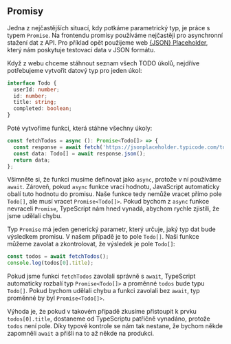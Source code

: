 ## Promisy

Jedna z nejčastějších situací, kdy potkáme parametrický typ, je práce s typem `Promise`. Na frontendu promisy používáme nejčastěji pro asynchronní stažení dat z API. Pro příklad opět použijeme web [{JSON} Placeholder](https://jsonplaceholder.typicode.com), který nám poskytuje testovací data v JSON formátu.

Když z webu chceme stáhnout seznam všech TODO úkolů, nejdříve potřebujeme vytvořit datový typ pro jeden úkol:

```ts
interface Todo {
  userId: number;
  id: number;
  title: string;
  completed: boolean;
}
```

Poté vytvoříme funkci, která stáhne všechny úkoly:

```ts
const fetchTodos = async (): Promise<Todo[]> => {
  const response = await fetch('https://jsonplaceholder.typicode.com/todos');
  const data: Todo[] = await response.json();
  return data;
};
```

Všimněte si, že funkci musíme definovat jako `async`, protože v ní používáme `await`. Zároveň, pokud `async` funkce vrací hodnotu, JavaScript automaticky obalí tuto hodnotu do promisu. Naše funkce tedy nemůže vracet přímo pole `Todo[]`, ale musí vracet `Promise<Todo[]>`. Pokud bychom z `async` funkce nevraceli `Promise`, TypeScript nám hned vynadá, abychom rychle zjistili, že jsme udělali chybu. 

Typ `Promise` má jeden generický parametr, který určuje, jaký typ dat bude výsledkem promisu. V našem případě je to pole `Todo[]`. Naši funkce můžeme zavolat a zkontrolovat, že výsledek je pole `Todo[]`:

```ts
const todos = await fetchTodos();
console.log(todos[0].title);
```

Pokud jsme funkci `fetchTodos` zavolali správně s `await`, TypeScript automaticky rozbalí typ `Promise<Todo[]>` a proměnné `todos` bude typu `Todo[]`. Pokud bychom udělali chybu a funkci zavolali bez `await`, typ proměnné by byl `Promise<Todo[]>`.

Výhoda je, že pokud v takovém případě zkusíme přistoupit k prvku `todos[0].title`, dostaneme od TypeScriptu patřičně vynadáno, protože `todos` není pole. Díky typové kontrole se nám tak nestane, že bychom někde zapomněli `await` a přišli na to až někde na produkci.

<!-- ## Typy pro fetchování dat

Co se týče generických typů, můžeme zajít ještě o kousek dál. Při fetchování dat ze serveru můžeme dostat odpověď 200, tedy všechno je v pořádku, 4xx, tedy nějaká chyba na straně klienta, nebo 5xx, což je chyba na straně serveru. Víme, že tyto možnosti mohou nastat při jakémkoliv dotazu nehledě na to, jaká přesně data očekáváme. Můžeme si tak dopředu připravit typ, který bude obsahovat buď nějaká předem neznámá data, nebo dvě možnosti chyby:

```typescript
type Data<T> = T | 'bad-request' | 'server-error';
```

Když pak fetchujeme data z API, může naše funkce vracet tento typ.

```typescript
const fetchTodos = async (): Promise<Data<Todo[]>> => {
  const response = await fetch('https://jsonplaceholder.typicode.com/todos');
  if (response.status === 200) {
    const data = await response.json() as Todo[];
    return data;
  } else if (response.status = 400 && response.status < 500) {
    return 'bad-request';
  }
  
  return 'server-error';
};
```

Jelikož `fetchTodos` je `async` funkce, musí vracet `Promise`. Máme tak dokonce dva generické typy v sobě. To není žádná velká výjimka.

Funkci `fetchTodos` pak můžeme použít takto:

```typescript
const todos = await fetchTodos();
if (todos === 'bad-request') {
  console.log('Chyba na straně klienta');
} else if (todos === 'server-error') {
  console.log('Chyba na straně serveru');
} else {
  console.log(todos[0].title);
}
```

Všimněte si, že nám opět zafunguje type narrowing. Pokud bychom se pokusili přistoupit k `todos[0].title` předtím, než jsme zkontrolovali, že `todos` není chyba, TypeScript by nám to nedovolil. V poslední větvi `else` už ale víme, že `todos` je typu `Todo[]`, protože jsme před tím vyčerpali všechny ostatní možnosti.

Některé servery však nevrací přímo data, ale zabalují je do objektu, který obsahuje ještě nějaké další informace, například `status` nebo 0chybovou hlášku. Můžeme si proto připravit generický typ, který bude obsahovat buď data, nebo chybovou hlášku:

```typescript
interface OkPayload<T> = {
  status: 'ok';
  data: T; 
}

interface ErrorPayload {
  status: 'error';
  error: string;
}

type Payload<T> = OkPayload<T> | ErrorPayload;
```

Pro fetchvání dat z takového serveru si pak můžeme připravit obecnou funkci:

```typescript
const fetchData = async <T>(url: string): Promise<Payload<T>> => {
  const response = await fetch('https://jsonplaceholder.typicode.com/todos');
  const payload = await response.json() as Payload<T>;
  return payload;
};
```

Funkci pak použijeme takto:

```typescript
const todos = await fetchData<Todo[]>('https://jsonplaceholder.typicode.com/todos');
if (todos.status === 'ok') {
  console.log(todos.data[0].title);
} else {
  console.log(todos.error);
}
```

Jen pozor, že zrovna server [{JSON} Placeholder](https://jsonplaceholder.typicode.com) tímto způsobem nekomunikuje. Výše uvedený příklad je tedy pouze ukázkou, jak bychom mohli pomocí generických typů vytvořit obecnou funkci pro fetchování dat z API s podporou chybových stavů. Všimnetě si, že jde o velmi podobný princip jako u typu `Option`. -->
